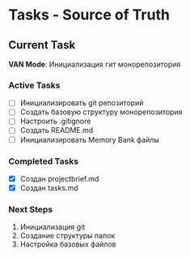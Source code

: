 # Tasks - Source of Truth

## Current Task
**VAN Mode**: Инициализация гит монорепозитория

### Active Tasks
- [ ] Инициализировать git репозиторий
- [ ] Создать базовую структуру монорепозитория
- [ ] Настроить .gitignore
- [ ] Создать README.md
- [ ] Инициализировать Memory Bank файлы

### Completed Tasks
- [x] Создан projectbrief.md
- [x] Создан tasks.md

### Next Steps
1. Инициализация git
2. Создание структуры папок
3. Настройка базовых файлов
